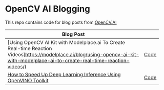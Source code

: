 # OpenCV AI Blogging
This repo contains code for blog posts from [OpenCV.AI](https://opencv.ai)

| Blog Post | |
| ------------- |:-------------|
|[Using OpenCV AI Kit with Modelplace.ai To Create Real-time Reaction Videos]https://modelplace.ai/blog/using-opencv-ai-kit-with-modelplace-ai-to-create-real-time-reaction-videos/)| [Code](https://github.com/opencv-ai/opencv-blog/tree/main/OAK-Marketplace-Emotion-Recognition) |
|[How to Speed Up Deep Learning Inference Using OpenVINO Toolkit](https://opencv.org/how-to-speed-up-deep-learning-inference-using-openvino-toolkit-2/)| [Code](https://github.com/opencv-ai/opencv-blog/tree/main/PyTorch_ONNX_OpenVINO) |
